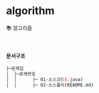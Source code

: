 # algorithm
📚 알고리즘

<br/>

#### 문서구조  
```sh
├─문제집
│  ├─문제번호
│  │      ├─ 01-소스코드(.java)
│  │      ├─ 02-소스풀이(README.md)
```
